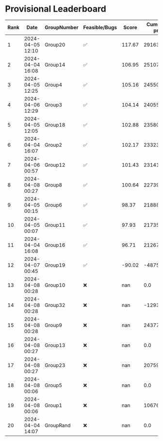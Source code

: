 # Provisional Leaderboard
| Rank | Date | GroupNumber | Feasible/Bugs | Score | Cumulative profit | Runtime |
| ------ | ------------ | ------------------- |-------------| ------- | ------- | ------- |
| 1 | 2024-04-05 12:10 | Group20 | ✅ | 117.67 | 291637.21 | 276.14s |
| 2 | 2024-04-04 16:08 | Group14 | ✅ | 106.95 | 251072.91 | 20.04s |
| 3 | 2024-04-05 12:25 | Group4 | ✅ | 105.16 | 245507.14 | 839.68s |
| 4 | 2024-04-06 12:29 | Group3 | ✅ | 104.14 | 240558.72 | 29.03s |
| 5 | 2024-04-05 12:05 | Group18 | ✅ | 102.88 | 235806.0 | 1.47s |
| 6 | 2024-04-04 16:07 | Group2 | ✅ | 102.17 | 233239.08 | 62.12s |
| 7 | 2024-04-06 00:57 | Group12 | ✅ | 101.43 | 231415.87 | 758.08s |
| 8 | 2024-04-08 00:27 | Group8 | ✅ | 100.64 | 227393.79 | 1.31s |
| 9 | 2024-04-05 00:15 | Group6 | ✅ | 98.37 | 218880.98 | 0.46s |
| 10 | 2024-04-05 00:07 | Group11 | ✅ | 97.93 | 217356.89 | 85.21s |
| 11 | 2024-04-04 16:08 | Group16 | ✅ | 96.71 | 212677.45 | 1.28s |
| 12 | 2024-04-07 00:45 | Group19 | ✅ | -90.02 | -487554.39 | 5.88s |
| 13 | 2024-04-08 00:28 | Group10 | ❌ | nan | 0.0 | 1.09s |
| 14 | 2024-04-08 00:28 | Group32 | ❌ | nan | -1293494.32 | 2.85s |
| 15 | 2024-04-08 00:28 | Group9 | ❌ | nan | 243772.48 | 64.91s |
| 16 | 2024-04-08 00:27 | Group13 | ❌ | nan | 0.0 | 1.66s |
| 17 | 2024-04-08 00:27 | Group23 | ❌ | nan | 207590.38 | 1.27s |
| 18 | 2024-04-08 00:06 | Group5 | ❌ | nan | 0.0 | 1.77s |
| 19 | 2024-04-08 00:06 | Group1 | ❌ | nan | 106763.49 | 1.45s |
| 20 | 2024-04-04 14:07 | GroupRand | ❌ | nan | 0.0 | 0.0s |

